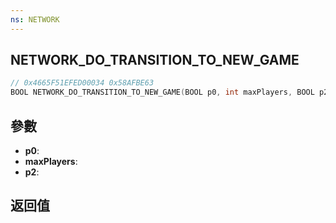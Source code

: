 ```yaml
---
ns: NETWORK
---
```

## NETWORK_DO_TRANSITION_TO_NEW_GAME

```c
// 0x4665F51EFED00034 0x58AFBE63
BOOL NETWORK_DO_TRANSITION_TO_NEW_GAME(BOOL p0, int maxPlayers, BOOL p2);
```


## 參數
* **p0**: 
* **maxPlayers**: 
* **p2**: 

## 返回值
